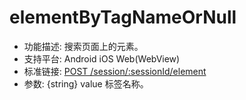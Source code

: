 # elementByTagNameOrNull

* 功能描述: 搜索页面上的元素。
* 支持平台: Android iOS Web(WebView)
* 标准链接: [POST /session/:sessionId/element](https://w3c.github.io/webdriver/#elements)
* 参数: {string} value 标签名称。
